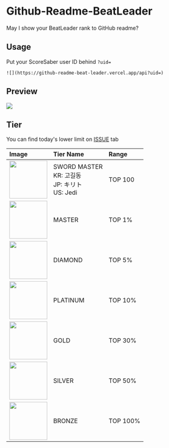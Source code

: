 # Github-Readme-BeatLeader
May I show your BeatLeader rank to GitHub readme?

## Usage

Put your ScoreSaber user ID behind `?uid=`

`![](https://github-readme-beat-leader.vercel.app/api?uid=)`

## Preview

[![](https://github-readme-beat-leader.vercel.app/api?uid=76561198357821968)](https://beatleader.xyz/u/76561198357821968)

## Tier

You can find today's lower limit on [ISSUE](https://github.com/izunya/Github-Readme-BeatLeader/issues) tab

Image | Tier Name | Range
:---|:---|:---
<img src="./assets/img/bs_swordmaster.png" width="100" height="100"> | SWORD MASTER<br>KR: 고길동<br>JP: キリト<br>US: Jedi | TOP 100
<img src="./assets/img/bs_master.png" width="100" height="100"> | MASTER | TOP 1%
<img src="./assets/img/bs_diamond.png" width="100" height="100"> | DIAMOND | TOP 5%
<img src="./assets/img/bs_platinum.png" width="100" height="100"> | PLATINUM | TOP 10%
<img src="./assets/img/bs_gold.png" width="100" height="100"> | GOLD | TOP 30%
<img src="./assets/img/bs_silver.png" width="100" height="100"> | SILVER | TOP 50%
<img src="./assets/img/bs_bronze.png" width="100" height="100"> | BRONZE | TOP 100%


